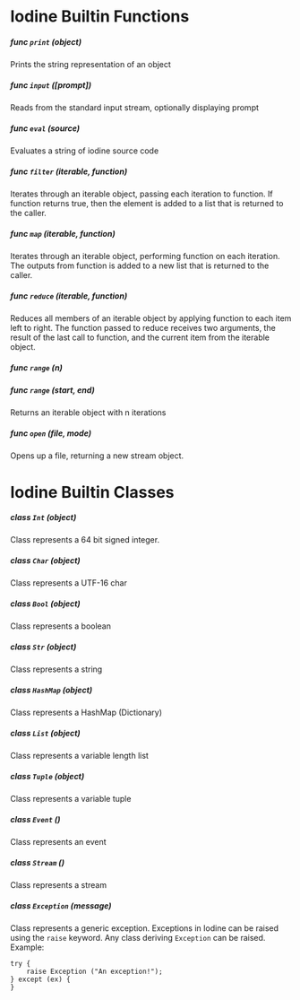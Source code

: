 # Iodine Builtin Functions

##### func ```print``` (object)
Prints the string representation of an object
##### func ```input``` ([prompt])
Reads from the standard input stream, optionally displaying prompt
##### func ```eval``` (source)
Evaluates a string of iodine source code
##### func ```filter``` (iterable, function)
Iterates through an iterable object, passing each iteration to function. If function returns true, then the element is added to a list that is returned to the caller.
##### func ```map``` (iterable, function)
Iterates through an iterable object, performing function on each iteration. The outputs from function is added to a new list that is returned to the caller.
##### func ```reduce``` (iterable, function)
Reduces all members of an iterable object by applying function to each item left to right. The function passed to reduce receives two arguments, the result of the last call to function, and the current item from the iterable object.  
##### func ```range``` (n)
##### func ```range``` (start, end)
Returns an iterable object with n iterations 
##### func ```open``` (file, mode)
Opens up a file, returning a new stream object.
# Iodine Builtin Classes
##### class ```Int``` (object)
Class represents a 64 bit signed integer. 
##### class ```Char``` (object)
Class represents a UTF-16 char
##### class ```Bool``` (object)
Class represents a boolean
##### class ```Str``` (object)
Class represents a string
##### class ```HashMap``` (object)
Class represents a HashMap (Dictionary)
##### class ```List``` (object)
Class represents a variable length list
##### class ```Tuple``` (object)
Class represents a variable tuple
##### class ```Event``` ()
Class represents an event
##### class ```Stream``` ()
Class represents a stream
##### class ```Exception``` (message)
Class represents a generic exception. Exceptions in Iodine can be raised using the ```raise``` keyword. Any class deriving ```Exception``` can be raised.
Example:
```
try {
    raise Exception ("An exception!");
} except (ex) {
}
```

